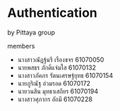 # Authentication

by Pittaya group

members

- นางสาวณัฏฐ์นรี เรืองขจร 61070050
- นายพสธร ภักดิ์แจ่มใส 61070132
- นางสาวภัคภร รัตนเศรษฐ์ยุทธ 61070154
- นายภูริณัฐ อ่วมรอด 61070172
- นายวนสิน มุทธาเสถียร 61070194
- นางสาวศุภากร อัถมี 61070228
